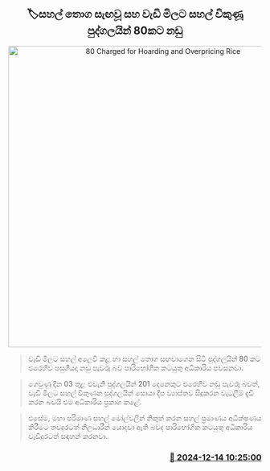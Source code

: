 <p align='center'><b><h2 align='center' title='80 Charged for Hoarding and Overpricing Rice'>🏷සහල් තොග සැඟවූ සහ වැඩි මිලට සහල් විකුණූ පුද්ගලයින් 80කට නඩු</h2></b></p>
<p align='center'><img src='https://helakuru.sgp1.cdn.digitaloceanspaces.com/esana/images/lib/Consumer-Authority-archived.jpg' width='600' alt='80 Charged for Hoarding and Overpricing Rice'></p>

> වැඩි මිලට සහල් අලෙවි කළ හා සහල් තොග සඟවාගෙන සිටි පුද්ගලයින් 80 කට එරෙහිව පසුගියදා නඩු පැවරූ බව පාරිභෝගික කටයුතු අධිකාරිය පවසනවා.

> ගෙවුණු දින 03 තුළ එවැනි පුද්ගලයින් 201 දෙනෙකුට එරෙහිව නඩු පැවරූ බවත්, වැඩි මිලට සහල් විකුණන පුද්ගලයින් සොයා දීප ව්‍යාප්තව සිදුකරන වැටලීම් දැඩි කරන බවයි එම අධිකාරිය ප්‍රකාශ කළේ.

> එසේම, මහා පරිමාණ සහල් මෝල්වලින් නිකුත් කරන සහල් ප්‍රමාණය අධීක්ෂණය කිරීමට තවදුරටත් නිලධාරීන් යොදවා ඇති බවද පාරිභෝගික කටයුතු අධිකාරිය වැඩිදුරටත් සඳහන් කරනවා.



<h3 align='right'><a href='https://www.helakuru.lk/esana/p/105899/'>📅 2024-12-14 10:25:00</a></h3>
